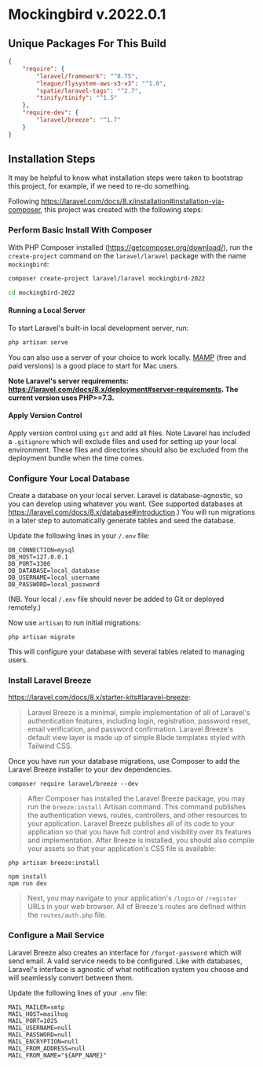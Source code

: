 # Mockingbird v.2022.0.1

## Unique Packages For This Build
```json
{
    "require": {
        "laravel/framework": "^8.75",
        "league/flysystem-aws-s3-v3": "^1.0",
        "spatie/laravel-tags": "^2.7",
        "tinify/tinify": "^1.5"
    },
    "require-dev": {
        "laravel/breeze": "^1.7"
    }
}
```
## Installation Steps
It may be helpful to know what installation steps were taken to bootstrap this project, for example, if we need to re-do something.

Following https://laravel.com/docs/8.x/installation#installation-via-composer, this project was created with the following steps:

### Perform Basic Install With Composer
With PHP Composer installed (https://getcomposer.org/download/), run the `create-project` command on the `laravel/laravel` package with the name `mockingbird`:

```bash
composer create-project laravel/laravel mockingbird-2022

cd mockingbird-2022
```

#### Running a Local Server
To start Laravel's built-in local development server, run:
```bash
php artisan serve
```
You can also use a server of your choice to work locally. [MAMP](https://www.mamp.info) (free and paid versions) is a good place to start for Mac users.

**Note Laravel's server requirements: https://laravel.com/docs/8.x/deployment#server-requirements. The current version uses PHP>=7.3.**

#### Apply Version Control

Apply version control using `git` and add all files. Note Lavarel has included a `.gitignore` which will exclude files and used for setting up your local environment. These files and directories should also be excluded from the deployment bundle when the time comes.

### Configure Your Local Database

Create a database on your local server. Laravel is database-agnostic, so you can develop using whatever you want. (See supported databases at https://laravel.com/docs/8.x/database#introduction.) You will run migrations in a later step to automatically generate tables and seed the database.

Update the following lines in your `/.env` file:

```dotenv
DB_CONNECTION=mysql
DB_HOST=127.0.0.1
DB_PORT=3306
DB_DATABASE=local_database
DB_USERNAME=local_username
DB_PASSWORD=local_password
```
(NB. Your local `/.env` file should never be added to Git or deployed remotely.)

Now use `artisan` to run initial migrations:

```
php artisan migrate
```

This will configure your database with several tables related to managing users.


### Install Laravel Breeze

https://laravel.com/docs/8.x/starter-kits#laravel-breeze:

>Laravel Breeze is a minimal, simple implementation of all of Laravel's authentication features, including login, registration, password reset, email verification, and password confirmation. Laravel Breeze's default view layer is made up of simple Blade templates styled with Tailwind CSS.

Once you have run your database migrations, use Composer to add the Laravel Breeze installer to your dev dependencies.

```
composer require laravel/breeze --dev
```

>After Composer has installed the Laravel Breeze package, you may run the `breeze:install` Artisan command. This command publishes the authentication views, routes, controllers, and other resources to your application. Laravel Breeze publishes all of its code to your application so that you have full control and visibility over its features and implementation. After Breeze is installed, you should also compile your assets so that your application's CSS file is available:

```
php artisan breeze:install

npm install
npm run dev
```

> Next, you may navigate to your application's `/login` or `/register` URLs in your web browser. All of Breeze's routes are defined within the `routes/auth.php` file.

### Configure a Mail Service
Laravel Breeze also creates an interface for `/forgot-password` which will send email. A valid service needs to be configured. Like with databases, Laravel's interface is agnostic of what notification system you choose and will seamlessly convert between them.

Update the following lines of your `.env` file:

```dotenv
MAIL_MAILER=smtp
MAIL_HOST=mailhog
MAIL_PORT=1025
MAIL_USERNAME=null
MAIL_PASSWORD=null
MAIL_ENCRYPTION=null
MAIL_FROM_ADDRESS=null
MAIL_FROM_NAME="${APP_NAME}"
```
